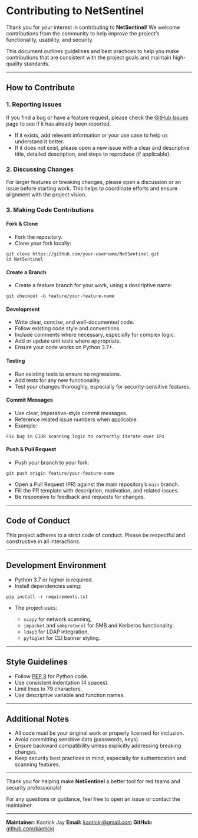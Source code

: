 # Contributing to NetSentinel

Thank you for your interest in contributing to **NetSentinel**! We welcome contributions from the community to help improve the project’s functionality, usability, and security.

This document outlines guidelines and best practices to help you make contributions that are consistent with the project goals and maintain high-quality standards.

---

## How to Contribute

### 1. Reporting Issues

If you find a bug or have a feature request, please check the [GitHub Issues](https://github.com/kaotickj/NetSentinel/issues) page to see if it has already been reported.

- If it exists, add relevant information or your use case to help us understand it better.
- If it does not exist, please open a new issue with a clear and descriptive title, detailed description, and steps to reproduce (if applicable).

### 2. Discussing Changes

For larger features or breaking changes, please open a discussion or an issue before starting work. This helps to coordinate efforts and ensure alignment with the project vision.

### 3. Making Code Contributions

#### Fork & Clone

- Fork the repository.
- Clone your fork locally:

```
git clone https://github.com/your-username/NetSentinel.git
cd NetSentinel
````

#### Create a Branch

* Create a feature branch for your work, using a descriptive name:

```
git checkout -b feature/your-feature-name
```

#### Development

* Write clear, concise, and well-documented code.
* Follow existing code style and conventions.
* Include comments where necessary, especially for complex logic.
* Add or update unit tests where appropriate.
* Ensure your code works on Python 3.7+.

#### Testing

* Run existing tests to ensure no regressions.
* Add tests for any new functionality.
* Test your changes thoroughly, especially for security-sensitive features.

#### Commit Messages

* Use clear, imperative-style commit messages.
* Reference related issue numbers when applicable.
* Example:

```
Fix bug in CIDR scanning logic to correctly iterate over IPs
```

#### Push & Pull Request

* Push your branch to your fork:

```
git push origin feature/your-feature-name
```

* Open a Pull Request (PR) against the main repository’s `main` branch.
* Fill the PR template with description, motivation, and related issues.
* Be responsive to feedback and requests for changes.

---

## Code of Conduct

This project adheres to a strict code of conduct. Please be respectful and constructive in all interactions.

---

## Development Environment

* Python 3.7 or higher is required.
* Install dependencies using:

```
pip install -r requirements.txt
```

* The project uses:

  * `scapy` for network scanning,
  * `impacket` and `smbprotocol` for SMB and Kerberos functionality,
  * `ldap3` for LDAP integration,
  * `pyfiglet` for CLI banner styling.

---

## Style Guidelines

* Follow [PEP 8](https://peps.python.org/pep-0008/) for Python code.
* Use consistent indentation (4 spaces).
* Limit lines to 79 characters.
* Use descriptive variable and function names.

---

## Additional Notes

* All code must be your original work or properly licensed for inclusion.
* Avoid committing sensitive data (passwords, keys).
* Ensure backward compatibility unless explicitly addressing breaking changes.
* Keep security best practices in mind, especially for authentication and scanning features.

---

Thank you for helping make **NetSentinel** a better tool for red teams and security professionals!

For any questions or guidance, feel free to open an issue or contact the maintainer.

---

**Maintainer:** Kaotick Jay
**Email:** [kaotickj@gmail.com](mailto:kaotickj@gmail.com)
**GitHub:** [github.com/kaotickj](https://github.com/kaotickj)

